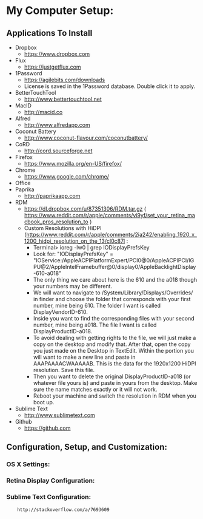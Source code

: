 # My Computer Setup:

## Applications To Install
* Dropbox
  * https://www.dropbox.com
* Flux
  * https://justgetflux.com
* 1Password
  * https://agilebits.com/downloads
  * License is saved in the 1Password database. Double click it to apply.
* BetterTouchTool
  * http://www.bettertouchtool.net
* MacID
  * http://macid.co
* Alfred
  * http://www.alfredapp.com
* Coconut Battery
  * http://www.coconut-flavour.com/coconutbattery/
* CoRD
  * http://cord.sourceforge.net
* Firefox
  * https://www.mozilla.org/en-US/firefox/
* Chrome
  * https://www.google.com/chrome/
* Office
* Paprika
  * http://paprikaapp.com
* RDM
  * https://dl.dropbox.com/u/87351306/RDM.tar.gz ( https://www.reddit.com/r/apple/comments/vi9yf/set_your_retina_macbook_pros_resolution_to )
  * Custom Resolutions with HiDPI (https://www.reddit.com/r/apple/comments/2ia242/enabling_1920_x_1200_hidpi_resolution_on_the_13/cl0c87l :
  	* Terminal> ioreg -lw0 | grep IODisplayPrefsKey 
  	* Look for: 
	"IODisplayPrefsKey" = "IOService:/AppleACPIPlatformExpert/PCI0@0/AppleACPIPCI/IGPU@2/AppleIntelFramebuffer@0/display0/AppleBacklightDisplay-610-a018"
    * The only thing we care about here is the 610 and the a018 though your numbers may be different.
    * We will want to navigate to /System/Library/Displays/Overrides/ in finder and choose the folder that corresponds with your first number, mine being 610. The folder I want is called DisplayVendorID-610.
    * Inside you want to find the corresponding files with your second number, mine being a018. The file I want is called DisplayProductID-a018.
    * To avoid dealing with getting rights to the file, we will just make a copy on the desktop and modify that. After that, open the copy you just made on the Desktop in TextEdit. Within the <array> portion you will want to make a new line and paste in <data>AAAPAAAACWAAAAAB</data>. This is the data for the 1920x1200 HiDPI resolution. Save this file.
    * Then you want to delete the original DisplayProductID-a018 (or whatever file yours is) and paste in yours from the desktop. Make sure the name matches exactly or it will not work.
    * Reboot your machine and switch the resolution in RDM when you boot up.
* Sublime Text
  * http://www.sublimetext.com
* Github
  * https://github.com

## Configuration, Setup, and Customization:

### OS X Settings:

### Retina Display Configuration:

### Sublime Text Configuration:
		http://stackoverflow.com/a/7693609


